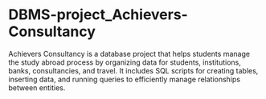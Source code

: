 # DBMS-project_Achievers-Consultancy
Achievers Consultancy is a database project that helps students manage the study abroad process by organizing data for students, institutions, banks, consultancies, and travel. It includes SQL scripts for creating tables, inserting data, and running queries to efficiently manage relationships between entities.
